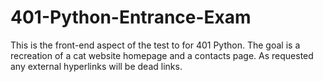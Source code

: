 # 401-Python-Entrance-Exam

This is the front-end aspect of the test to for 401 Python. The goal is a recreation of a cat website homepage and a contacts page. As requested any external hyperlinks
will be dead links.
